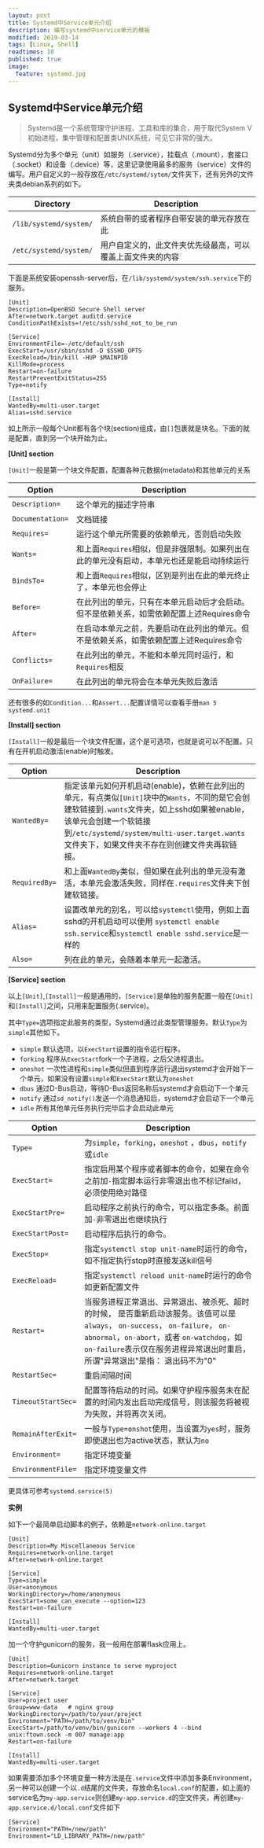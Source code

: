 ```yaml
---
layout: post
title: Systemd中Service单元介绍
description: 编写systemd中service单元的模板
modified: 2019-03-14
tags: [Linux, Shell]
readtimes: 10
published: true
image:
  feature: systemd.jpg
---
```


## Systemd中Service单元介绍

> Systemd是一个系统管理守护进程、工具和库的集合，用于取代System V初始进程，集中管理和配置类UNIX系统，可见它非常的强大。

Systemd分为多个单元（unit）如服务（.service），挂载点（.mount），套接口（.socket）和设备（.device）等，这里记录使用最多的服务（service）文件的编写。用户自定义的一般存放在`/etc/systemd/sytem/`文件夹下，还有另外的文件夹类debian系列的如下。

| Directory              | Description                                                |
| ---------------------- | ---------------------------------------------------------- |
| `/lib/systemd/system/` | 系统自带的或者程序自带安装的单元存放在此                   |
| `/etc/systemd/system/` | 用户自定义的，此文件夹优先级最高，可以覆盖上面文件夹的内容 |

下面是系统安装openssh-server后，在`/lib/systemd/system/ssh.service`下的服务。

```shell
[Unit]
Description=OpenBSD Secure Shell server
After=network.target auditd.service
ConditionPathExists=!/etc/ssh/sshd_not_to_be_run

[Service]
EnvironmentFile=-/etc/default/ssh
ExecStart=/usr/sbin/sshd -D $SSHD_OPTS
ExecReload=/bin/kill -HUP $MAINPID
KillMode=process
Restart=on-failure
RestartPreventExitStatus=255
Type=notify

[Install]
WantedBy=multi-user.target
Alias=sshd.service
```

如上所示一般每个Unit都有各个块(section)组成，由`[]`包裹就是块名。下面的就是配置，直到另一个块开始为止。

**[Unit] section**

`[Unit]`一般是第一个块文件配置，配置各种元数据(metadata)和其他单元的关系

| Option           | Description                                                  |
| ---------------- | ------------------------------------------------------------ |
| `Description=`   | 这个单元的描述字符串                                         |
| `Documentation=` | 文档链接                                                     |
| `Requires=`      | 运行这个单元所需要的依赖单元，否则启动失败                   |
| `Wants=`         | 和上面`Requires`相似，但是非强限制。如果列出在此的单元没有启动，本单元也还是能启动持续运行 |
| `BindsTo=`       | 和上面`Requires`相似，区别是列出在此的单元终止了，本单元也会停止 |
| `Before=`        | 在此列出的单元，只有在本单元启动后才会启动。但不是依赖关系，如需依赖配置上述Requires命令 |
| `After=`         | 在启动本单元之前，先要启动在此列出的单元。但不是依赖关系，如需依赖配置上述Requires命令 |
| `Conflicts=`     | 在此列出的单元，不能和本单元同时运行，和`Requires`相反       |
| `OnFailure=`     | 在此列出的单元将会在本单元失败后激活                         |

还有很多的如`Condition...`和`Assert...`配置详情可以查看手册`man 5 systemd.unit`

**[Install] section**

`[Install]`一般是最后一个块文件配置，这个是可选项，也就是说可以不配置。只有在开机启动激活(enable)时触发。

| Option        | Description                                                  |
| ------------- | ------------------------------------------------------------ |
| `WantedBy=`   | 指定该单元如何开机启动(enable)，依赖在此列出的单元，有点类似`[Unit]`块中的`Wants`，不同的是它会创建软链接到`.wants`文件夹，如上sshd如果被enable，该单元会创建一个软链接到`/etc/systemd/system/multi-user.target.wants`文件夹下，如果文件夹不存在则创建文件夹再软链接。 |
| `RequiredBy=` | 和上面`WantedBy`类似，但如果在此列出的单元没有激活，本单元会激活失败，同样在`.requires`文件夹下创建软链接。 |
| `Alias=`      | 设置改单元的别名，可以给`systemctl`使用，例如上面sshd的开机启动可以使用 `systemctl enable ssh.service`和`systemctl enable sshd.service`是一样的 |
| `Also=`       | 列在此的单元，会随着本单元一起激活。                         |


**[Service] section**

以上`[Unit]`,`[Install]`一般是通用的，`[Service]`是单独的服务配置一般在`[Unit]`和`[Install]`之间，只用来配置服务(.service)。

其中`Type=`选项指定此服务的类型，Systemd通过此类型管理服务。默认`Type`为`simple`其他如下。

- `simple` 默认选项，以`ExecStart`设置的指令运行程序。
- `forking` 程序从`ExecStart`fork一个子进程，之后父进程退出。
- `oneshot` 一次性进程和`simple`类似但直到程序运行退出systemd才会开始下一个单元，如果没有设置`simple`和`ExecStart`默认为`oneshot`
- `dbus` 通过D-Bus启动，等待D-Bus返回名称后systemd才会启动下一个单元
- `notify` 通过`sd_notify()`发送一个消息通知后，systemd才会启动下一个单元
- `idle` 所有其他单元任务执行完毕后才会启动此单元

| Option             | Description                                                  |
| ------------------ | ------------------------------------------------------------ |
| `Type=`            | 为`simple`，`forking`，`oneshot` ，`dbus`，`notify`或`idle`  |
| `ExecStart=`       | 指定启用某个程序或者脚本的命令，如果在命令之前加`-`指定脚本运行非零退出也不标记faild，必须使用绝对路径 |
| `ExecStartPre=`    | 启动程序之前执行的命令，可以指定多条。前面加`-`非零退出也继续执行 |
| `ExecStartPost=`   | 启动程序后执行的命令。                                       |
| `ExecStop=`        | 指定`systemctl stop unit-name`时运行的命令，如不指定执行stop时直接发送kill信号 |
| `ExecReload=`      | 指定`systemctl reload unit-name`时运行的命令如更新配置文件   |
| `Restart=`         | 当服务进程正常退出、异常退出、被杀死、超时的时候， 是否重新启动该服务。该值可以是 `always`， `on-success`， `on-failure`， `on-abnormal`，`on-abort`，或者 `on-watchdog`，如`on-failure`表示仅在服务进程异常退出时重启， 所谓"异常退出"是指： 退出码不为"0" |
| `RestartSec=`      | 重启间隔时间                                                 |
| `TimeoutStartSec=` | 配置等待启动的时间。如果守护程序服务未在配置的时间内发出启动完成信号，则该服务将被视为失败，并将再次关闭。 |
| `RemainAfterExit=` | 一般与`Type=onshot`使用，当设置为`yes`时，服务即使退出也为active状态，默认为`no` |
| `Environment=`     | 指定环境变量                                                 |
| `EnvironmentFile=` | 指定环境变量文件                                             |

更具体可参考`systemd.service(5)`

**实例**

如下一个最简单启动脚本的例子，依赖是`network-online.target`

```shell
[Unit]
Description=My Miscellaneous Service
Requires=network-online.target
After=network-online.target

[Service]
Type=simple
User=anonymous
WorkingDirectory=/home/anonymous
ExecStart=some_can_execute --option=123
Restart=on-failure

[Install]
WantedBy=multi-user.target
```
加一个守护gunicorn的服务，我一般用在部署flask应用上。

```shell
[Unit]
Description=Gunicorn instance to serve myproject
Requires=network-online.target
After=network.target

[Service]
User=project user
Group=www-data   # nginx group
WorkingDirectory=/path/to/your/project
Environment="PATH=/path/to/venv/bin"
ExecStart=/path/to/venv/bin/gunicorn --workers 4 --bind unix:ftown.sock -m 007 manage:app
Restart=on-failure

[Install]
WantedBy=multi-user.target
```

如果需要添加多个环境变量一种方法是在`.service`文件中添加多条Environment，另一种可以创建一个以`.d`结尾的文件夹，存放命名`local.conf`的配置，如上面的service名为`my-app.service`则创建`my-app.service.d`的空文件夹，再创建`my-app.service.d/local.conf`文件如下

```shell
[Service]
Environment="PATH=/new/path"
Environment="LD_LIBRARY_PATH=/new/path"
```

